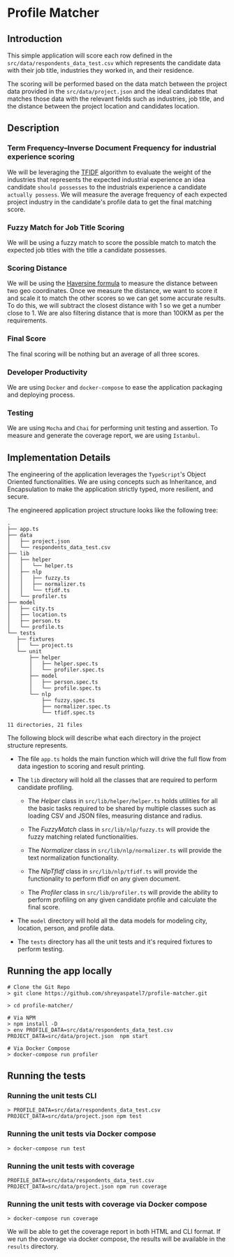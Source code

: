 # Profile Matcher
## Introduction
This simple application will score each row defined in the `src/data/respondents_data_test.csv` which represents the candidate data with their job title, industries they worked in, and their residence.

The scoring will be performed based on the data match between the project data provided in the `src/data/project.json` and the ideal candidates that matches those data with the relevant fields such as industries, job title, and the distance between the project location and candidates location.

## Description
### Term Frequency–Inverse Document Frequency for industrial experience scoring
We will be leveraging the [TFIDF](https://en.wikipedia.org/wiki/Tf%E2%80%93idf) algorithm to evaluate the weight of the industries that represents the expected industrial experience an idea candidate `should possesses` to the industrials experience a candidate `actually possess`. We will measure the average frequency of each expected project industry in the candidate's profile data to get the final matching score.

### Fuzzy Match for Job Title Scoring
We will be using a fuzzy match to score the possible match to match the expected job titles with the title a candidate possesses.

### Scoring Distance
We will be using the [Haversine formula](https://en.wikipedia.org/wiki/Haversine_formula) to measure the distance between two geo coordinates. Once we measure the distance, we want to score it and scale it to match the other scores so we can get some accurate results. To do this, we will subtract the closest distance with 1 so we get a number close to 1. We are also filtering distance that is more than 100KM as per the requirements.

### Final Score
The final scoring will be nothing but an average of all three scores.

### Developer Productivity
We are using `Docker` and `docker-compose` to ease the application packaging and deploying process.

### Testing
We are using `Mocha` and `Chai` for performing unit testing and assertion. To measure and generate the coverage report, we are using `Istanbul`.

## Implementation Details

The engineering of the application leverages the `TypeScript`'s Object Oriented functionalities. We are using concepts such as Inheritance, and Encapsulation to make the application strictly typed, more resilient, and secure.

The engineered application project structure looks like the following tree:

```
.
├── app.ts
├── data
│   ├── project.json
│   └── respondents_data_test.csv
├── lib
│   ├── helper
│   │   └── helper.ts
│   ├── nlp
│   │   ├── fuzzy.ts
│   │   ├── normalizer.ts
│   │   └── tfidf.ts
│   └── profiler.ts
├── model
│   ├── city.ts
│   ├── location.ts
│   ├── person.ts
│   └── profile.ts
└── tests
   ├── fixtures
   │   └── project.ts
   └── unit
       ├── helper
       │   ├── helper.spec.ts
       │   └── profiler.spec.ts
       ├── model
       │   ├── person.spec.ts
       │   └── profile.spec.ts
       └── nlp
           ├── fuzzy.spec.ts
           ├── normalizer.spec.ts
           └── tfidf.spec.ts

11 directories, 21 files
```
The following block will describe what each directory in the project structure represents.

- The file `app.ts` holds the main function which will drive the full flow from data ingestion to scoring and result printing.

- The `lib` directory will hold all the classes that are required to perform candidate profiling.
   - The *Helper* class in `src/lib/helper/helper.ts` holds utilities for all the basic tasks required to be shared by multiple classes such as loading CSV and JSON files, measuring distance and radius.

   -  The *FuzzyMatch* class in `src/lib/nlp/fuzzy.ts` will provide the fuzzy matching related functionalities.

   -  The *Normalizer* class in `src/lib/nlp/normalizer.ts` will provide the text normalization functionality.

   - The *NlpTfIdf* class in `src/lib/nlp/tfidf.ts` will provide the functionality to perform tfidf on any given document.

   - The *Profiler* class in `src/lib/profiler.ts` will provide the ability to perform profiling on any given candidate profile and calculate the final score.

- The `model` directory will hold all the data models for modeling city, location, person, and profile data.

- The `tests` directory has all the unit tests and it's required fixtures to perform testing.

## Running the app locally
```
# Clone the Git Repo
> git clone https://github.com/shreyaspatel7/profile-matcher.git

> cd profile-matcher/

# Via NPM
> npm install -D
> env PROFILE_DATA=src/data/respondents_data_test.csv PROJECT_DATA=src/data/project.json  npm start

# Via Docker Compose
> docker-compose run profiler
```


## Running the tests

###  Running the unit tests CLI
```
> PROFILE_DATA=src/data/respondents_data_test.csv PROJECT_DATA=src/data/project.json npm test
```


###  Running the unit tests via Docker compose
```
> docker-compose run test
```


###  Running the unit tests with coverage
```
PROFILE_DATA=src/data/respondents_data_test.csv PROJECT_DATA=src/data/project.json npm run coverage
```

###  Running the unit tests with coverage via Docker compose
```
> docker-compose run coverage
```
We will be able to get the coverage report in both  HTML and CLI format. If we run the coverage via docker compose,  the results will be available in the `results` directory.

